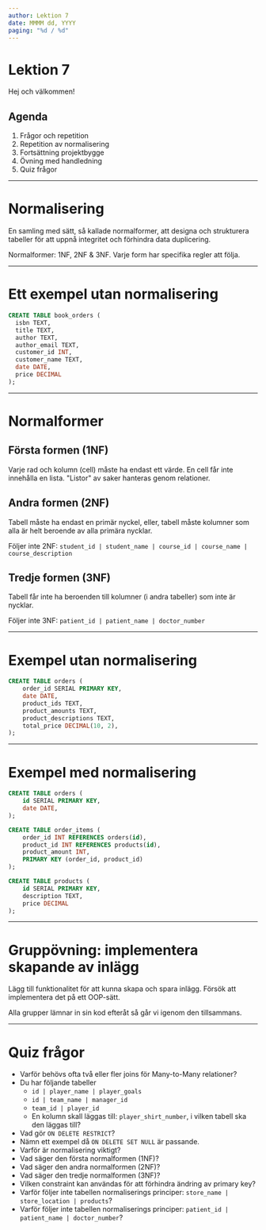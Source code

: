 ```yaml
---
author: Lektion 7
date: MMMM dd, YYYY
paging: "%d / %d"
---
```


# Lektion 7

Hej och välkommen!

## Agenda

1. Frågor och repetition
2. Repetition av normalisering
3. Fortsättning projektbygge
4. Övning med handledning
5. Quiz frågor

---

# Normalisering

En samling med sätt, så kallade normalformer, att designa och strukturera tabeller för att uppnå integritet och förhindra data duplicering.

Normalformer: 1NF, 2NF & 3NF. Varje form har specifika regler att följa.

---

# Ett exempel utan normalisering

```sql
CREATE TABLE book_orders (
  isbn TEXT,
  title TEXT,
  author TEXT,
  author_email TEXT,
  customer_id INT,
  customer_name TEXT,
  date DATE,
  price DECIMAL
);
```

---

# Normalformer

## Första formen (1NF)

Varje rad och kolumn (cell) måste ha endast ett värde. En cell får inte innehålla en lista. "Listor" av saker hanteras genom relationer.

## Andra formen (2NF)

Tabell måste ha endast en primär nyckel, eller, tabell måste kolumner som alla är helt beroende av alla primära nycklar.

Följer inte 2NF: `student_id | student_name | course_id | course_name | course_description`

## Tredje formen (3NF)

Tabell får inte ha beroenden till kolumner (i andra tabeller) som inte är nycklar.

Följer inte 3NF: `patient_id | patient_name | doctor_number`

---

# Exempel utan normalisering

```sql
CREATE TABLE orders (
    order_id SERIAL PRIMARY KEY,
    date DATE,
    product_ids TEXT,
    product_amounts TEXT,
    product_descriptions TEXT,
    total_price DECIMAL(10, 2),
);
```

---

# Exempel med normalisering

```sql
CREATE TABLE orders (
    id SERIAL PRIMARY KEY,
    date DATE,
);

CREATE TABLE order_items (
    order_id INT REFERENCES orders(id),
    product_id INT REFERENCES products(id),
    product_amount INT,
    PRIMARY KEY (order_id, product_id)
);

CREATE TABLE products (
    id SERIAL PRIMARY KEY,
    description TEXT,
    price DECIMAL
);
```

---

# Gruppövning: implementera skapande av inlägg

Lägg till funktionalitet för att kunna skapa och spara inlägg. Försök att implementera det på ett OOP-sätt.

Alla grupper lämnar in sin kod efteråt så går vi igenom den tillsammans.

---

# Quiz frågor

- Varför behövs ofta två eller fler joins för Many-to-Many relationer?
- Du har följande tabeller
  - `id | player_name | player_goals`
  - `id | team_name | manager_id`
  - `team_id | player_id`
  - En kolumn skall läggas till: `player_shirt_number`, i vilken tabell ska den läggas till?
- Vad gör `ON DELETE RESTRICT`?
- Nämn ett exempel då `ON DELETE SET NULL` är passande.
- Varför är normalisering viktigt?
- Vad säger den första normalformen (1NF)?
- Vad säger den andra normalformen (2NF)?
- Vad säger den tredje normalformen (3NF)?
- Vilken constraint kan användas för att förhindra ändring av primary key?
- Varför följer inte tabellen normaliserings principer: `store_name | store_location | products`?
- Varför följer inte tabellen normaliserings principer: `patient_id | patient_name | doctor_number`?
